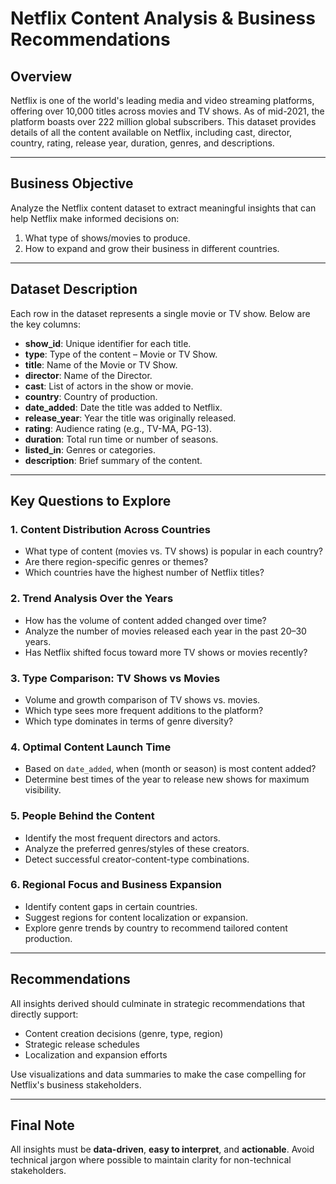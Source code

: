 
# Netflix Content Analysis & Business Recommendations

## Overview

Netflix is one of the world's leading media and video streaming platforms, offering over 10,000 titles across movies and TV shows. As of mid-2021, the platform boasts over 222 million global subscribers. This dataset provides details of all the content available on Netflix, including cast, director, country, rating, release year, duration, genres, and descriptions.

---

## Business Objective

Analyze the Netflix content dataset to extract meaningful insights that can help Netflix make informed decisions on:

1. What type of shows/movies to produce.
2. How to expand and grow their business in different countries.

---

## Dataset Description

Each row in the dataset represents a single movie or TV show. Below are the key columns:

- **show_id**: Unique identifier for each title.
- **type**: Type of the content – Movie or TV Show.
- **title**: Name of the Movie or TV Show.
- **director**: Name of the Director.
- **cast**: List of actors in the show or movie.
- **country**: Country of production.
- **date_added**: Date the title was added to Netflix.
- **release_year**: Year the title was originally released.
- **rating**: Audience rating (e.g., TV-MA, PG-13).
- **duration**: Total run time or number of seasons.
- **listed_in**: Genres or categories.
- **description**: Brief summary of the content.

---

## Key Questions to Explore

### 1. Content Distribution Across Countries
- What type of content (movies vs. TV shows) is popular in each country?
- Are there region-specific genres or themes?
- Which countries have the highest number of Netflix titles?

### 2. Trend Analysis Over the Years
- How has the volume of content added changed over time?
- Analyze the number of movies released each year in the past 20–30 years.
- Has Netflix shifted focus toward more TV shows or movies recently?

### 3. Type Comparison: TV Shows vs Movies
- Volume and growth comparison of TV shows vs. movies.
- Which type sees more frequent additions to the platform?
- Which type dominates in terms of genre diversity?

### 4. Optimal Content Launch Time
- Based on `date_added`, when (month or season) is most content added?
- Determine best times of the year to release new shows for maximum visibility.

### 5. People Behind the Content
- Identify the most frequent directors and actors.
- Analyze the preferred genres/styles of these creators.
- Detect successful creator-content-type combinations.

### 6. Regional Focus and Business Expansion
- Identify content gaps in certain countries.
- Suggest regions for content localization or expansion.
- Explore genre trends by country to recommend tailored content production.

---

## Recommendations

All insights derived should culminate in strategic recommendations that directly support:
- Content creation decisions (genre, type, region)
- Strategic release schedules
- Localization and expansion efforts

Use visualizations and data summaries to make the case compelling for Netflix's business stakeholders.

---

## Final Note

All insights must be **data-driven**, **easy to interpret**, and **actionable**.
Avoid technical jargon where possible to maintain clarity for non-technical stakeholders.
